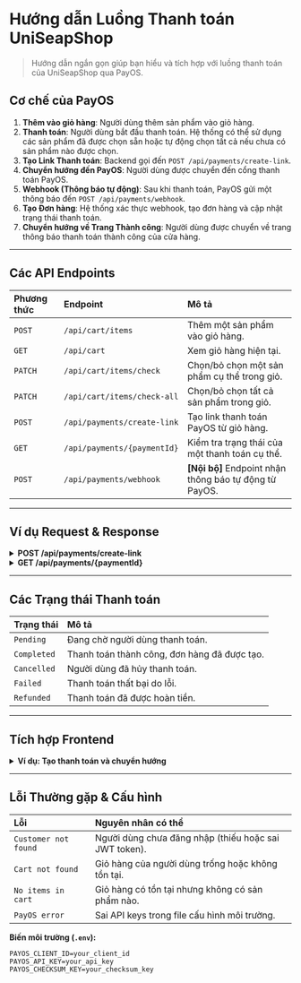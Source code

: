 # Hướng dẫn Luồng Thanh toán UniSeapShop

> Hướng dẫn ngắn gọn giúp bạn hiểu và tích hợp với luồng thanh toán của UniSeapShop qua PayOS.

## Cơ chế của PayOS

1.  **Thêm vào giỏ hàng**: Người dùng thêm sản phẩm vào giỏ hàng.
2.  **Thanh toán**: Người dùng bắt đầu thanh toán. Hệ thống có thể sử dụng các sản phẩm đã được chọn sẵn hoặc tự động chọn tất cả nếu chưa có sản phẩm nào được chọn.
3.  **Tạo Link Thanh toán**: Backend gọi đến `POST /api/payments/create-link`.
4.  **Chuyển hướng đến PayOS**: Người dùng được chuyển đến cổng thanh toán PayOS.
5.  **Webhook (Thông báo tự động)**: Sau khi thanh toán, PayOS gửi một thông báo đến `POST /api/payments/webhook`.
6.  **Tạo Đơn hàng**: Hệ thống xác thực webhook, tạo đơn hàng và cập nhật trạng thái thanh toán.
7.  **Chuyển hướng về Trang Thành công**: Người dùng được chuyển về trang thông báo thanh toán thành công của cửa hàng.

---

## Các API Endpoints

| Phương thức | Endpoint | Mô tả |
| :--- | :--- | :--- |
| `POST` | `/api/cart/items` | Thêm một sản phẩm vào giỏ hàng. |
| `GET` | `/api/cart` | Xem giỏ hàng hiện tại. |
| `PATCH` | `/api/cart/items/check` | Chọn/bỏ chọn một sản phẩm cụ thể trong giỏ. |
| `PATCH` | `/api/cart/items/check-all` | Chọn/bỏ chọn tất cả sản phẩm trong giỏ. |
| `POST` | `/api/payments/create-link` | Tạo link thanh toán PayOS từ giỏ hàng. |
| `GET` | `/api/payments/{paymentId}` | Kiểm tra trạng thái của một thanh toán cụ thể. |
| `POST` | `/api/payments/webhook` | **[Nội bộ]** Endpoint nhận thông báo tự động từ PayOS. |

---

## Ví dụ Request & Response

<details>
<summary><strong>POST /api/payments/create-link</strong></summary>

**Request Body (Dữ liệu gửi đi):**
```json
{
  "shipAddress": "123 Đường ABC, Quận 1, TP.HCM",
  "paymentGateway": 0
}
```

**Success Response (Phản hồi thành công):**
```json
{
  "isSuccess": true,
  "value": {
    "code": "200",
    "message": "Tạo link thanh toán thành công",
    "data": "https://pay.payos.vn/web/..."
  }
}
```
</details>

<details>
<summary><strong>GET /api/payments/{paymentId}</strong></summary>

**Success Response (Phản hồi thành công):**
```json
{
  "isSuccess": true,
  "value": {
    "data": {
      "paymentId": "đây-là-guid",
      "orderId": "đây-là-guid",
      "status": "Completed",
      "paymentUrl": "https://pay.payos.vn/web/...",
      "amount": 150000,
      "createdAt": "2024-10-07T10:30:00Z",
      "updatedAt": "2024-10-07T10:31:00Z"
    }
  }
}
```
</details>

---

## Các Trạng thái Thanh toán

| Trạng thái | Mô tả |
| :--- | :--- |
| `Pending` | Đang chờ người dùng thanh toán. |
| `Completed` | Thanh toán thành công, đơn hàng đã được tạo. |
| `Cancelled` | Người dùng đã hủy thanh toán. |
| `Failed` | Thanh toán thất bại do lỗi. |
| `Refunded` | Thanh toán đã được hoàn tiền. |

---

## Tích hợp Frontend

<details>
<summary><strong>Ví dụ: Tạo thanh toán và chuyển hướng</strong></summary>

```javascript
// 1. Gọi backend để tạo link thanh toán
async function createPayment() {
  try {
    const response = await fetch('/api/payments/create-link', {
      method: 'POST',
      headers: {
        'Authorization': `Bearer ${your_jwt_token}`,
        'Content-Type': 'application/json'
      },
      body: JSON.stringify({
        shipAddress: '123 Đường ABC, Quận 1, TP.HCM',
        paymentGateway: 0
      })
    });

    const result = await response.json();

    if (result.isSuccess) {
      // 2. Chuyển hướng người dùng đến URL của PayOS
      window.location.href = result.value.data;
    } else {
      console.error('Tạo link thanh toán thất bại:', result.value.message);
    }
  } catch (error) {
    console.error('Đã xảy ra lỗi:', error);
  }
}
```
</details>

---

## Lỗi Thường gặp & Cấu hình

| Lỗi | Nguyên nhân có thể |
| :--- | :--- |
| `Customer not found` | Người dùng chưa đăng nhập (thiếu hoặc sai JWT token). |
| `Cart not found` | Giỏ hàng của người dùng trống hoặc không tồn tại. |
| `No items in cart` | Giỏ hàng có tồn tại nhưng không có sản phẩm nào. |
| `PayOS error` | Sai API keys trong file cấu hình môi trường. |

**Biến môi trường (`.env`):**
```env
PAYOS_CLIENT_ID=your_client_id
PAYOS_API_KEY=your_api_key
PAYOS_CHECKSUM_KEY=your_checksum_key
```